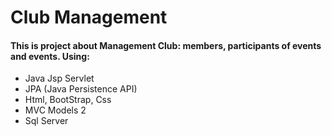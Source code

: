 # Club Management
#### This is project about Management Club: members, participants of events and events. Using:
- Java Jsp Servlet
- JPA (Java Persistence API)
- Html, BootStrap, Css
- MVC Models 2
- Sql Server
